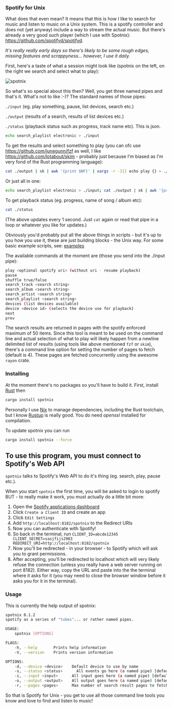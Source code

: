 ### Spotify for Unix

What does that even mean? It means that this is how I like to search for music and listen to music on a Unix system. This is a spotify controller and does not (yet anyway) include a way to stream the actual music. But there's already a very good such player (which I use with Spotnix): https://github.com/spotifyd/spotifyd.

_It's really really early days so there's likely to be some rough edges, missing features and scrappyness... however, I use it daily._

First, here's a taste of what a session might look like (spotnix on the left, on the right we search and select what to play):

![spotnix](https://user-images.githubusercontent.com/28332/67158210-93343800-f335-11e9-93fc-45cafd964a8b.gif)


So what's so special about this then? Well, you get three named pipes and that's it. What's not to like :-)? The standard names of those pipes:

`./input` (eg. play something, pause, list devices, search etc.)

`./output` (results of a search, results of list devices etc.)

`./status` (playback status such as progress, track name etc). This is json.

```sh
echo search_playlist electronic > ./input
```

To get the results and select something to play (you can ofc use https://github.com/junegunn/fzf as well, I like https://github.com/lotabout/skim - probably just because I'm biased as I'm very fond of the Rust programming language):

```sh
cat ./output | sk | awk '{print $NF}' | xargs -r -I{} echo play {} > ./input
```

Or just all in one:

```sh
echo search_playlist electronic > ./input; cat ./output | sk | awk '{print $NF}' | xargs -r -I{} echo play {} > ./input
```

To get playback status (eg. progress, name of song / album etc):

```sh
cat ./status
```

(The above updates every 1 second. Just `cat` again or read that pipe in a loop or whatever you like for updates.)

Obviously you'd probably put all the above things in scripts - but it's up to you how you use it, these are just building blocks - the Unix way. For some basic example scripts, see: [examples](examples/)


The available commands at the moment are (those you send into the ./input pipe):

```sh
play <optional spotify uri> (without uri - resume playback)
pause
shuffle true/false
search_track <search string>
search_album <search string>
search_artist <search string>
search_playlist <search string>
devices (list devices available)
device <device id> (selects the device use for playback)
next
prev
```

The search results are returned in pages with the spotify enforced maximum of 50 items. Since this tool is meant to be used on the command line and actual selection of what to play will likely happen from a newline delimited list of results (using tools like above mentioned `fzf` or `skim`), there's a command line option for setting the number of pages to fetch (default is 4). These pages are fetched concurrently using the awesome `rayon` crate.

### Installing

At the moment there's no packages so you'll have to build it. First, install [Rust](https://www.rust-lang.org/tools/install) then

```bash
cargo install spotnix
```

Personally I use [Nix](https://nixos.org/nix) to manage dependencies, including the Rust toolchain, but I know [Rustup](https://rustup.rs/) is really good. You do need *openssl* installed for compilation.

To update spotnix you can run

```bash
cargo install spotnix --force
```

## To use this program, you must connect to Spotify's Web API

`spotnix` talks to Spotify's Web API to do it's thing (eg. search, play, pause etc.).

When you start `spotnix` the first time, you will be asked to login to spotify BUT - to really make it work, you must actually do a little bit more:

1. Open the [Spotify applications dashboard](https://developer.spotify.com/dashboard/applications)
2. Click `Create a Client ID` and create an app
3. Click `Edit Settings`
4. Add `http://localhost:8182/spotnix` to the Redirect URIs
5. Now you can authenticate with Spotify!
6. So back in the terminal, run `CLIENT_ID=abcde12345 CLIENT_SECRET=sasjfijs2983 REDIRECT_URI=http://localhost:8182/spotnix`
7. Now you'll be redirected - in your browser - to Spotify which will ask you to grant permissions.
8. After accepting, you'll be redirected to localhost which will very likely refuse the connection (unless you really have a web server running on port 8182). Either way, copy the URL and paste into the the terminal where it asks for it (you may need to close the browser window before it asks you for it in the terminal).


### Usage

This is currently the help output of spotnix:

```sh
spotnix 0.1.2
spotify as a series of "tubes"... or rather named pipes.

USAGE:
    spotnix [OPTIONS]

FLAGS:
    -h, --help       Prints help information
    -V, --version    Prints version information

OPTIONS:
    -d, --device <device>    Default device to use by name
    -s, --status <status>      All events go here (a named pipe) [default: ./status]
    -i, --input <input>      All input goes here (a named pipe) [default: ./input]
    -o, --output <output>    All output goes here (a named pipe) [default: ./output]
    -r, --pages <pages>      Max number of search result pages to fetch (a page contains 50 items) [default: 4]
```

So that is Spotify for Unix - you get to use all those command line tools you know and love to find and listen to music!
